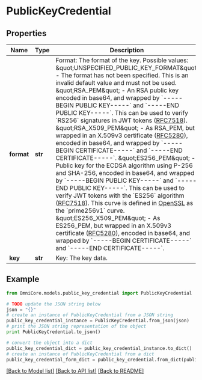 # PublicKeyCredential


## Properties
Name | Type | Description | Notes
------------ | ------------- | ------------- | -------------
**format** | **str** | Format: The format of the key.  Possible values:   \&quot;UNSPECIFIED_PUBLIC_KEY_FORMAT\&quot; - The format has not been specified. This is an invalid default value and must not be used.   \&quot;RSA_PEM\&quot; - An RSA public key encoded in base64, and wrapped by &#x60;-----BEGIN PUBLIC KEY-----&#x60; and &#x60;-----END PUBLIC KEY-----&#x60;. This can be used to verify &#x60;RS256&#x60; signatures in JWT tokens ([RFC7518]( https://www.ietf.org/rfc/rfc7518.txt)).   \&quot;RSA_X509_PEM\&quot; - As RSA_PEM, but wrapped in an X.509v3 certificate ([RFC5280]( https://www.ietf.org/rfc/rfc5280.txt)), encoded in base64, and wrapped by &#x60;-----BEGIN CERTIFICATE-----&#x60; and &#x60;-----END CERTIFICATE-----&#x60;.   \&quot;ES256_PEM\&quot; - Public key for the ECDSA algorithm using P-256 and SHA-256, encoded in base64, and wrapped by &#x60;-----BEGIN PUBLIC KEY-----&#x60; and &#x60;-----END PUBLIC KEY-----&#x60;. This can be used to verify JWT tokens with the &#x60;ES256&#x60; algorithm ([RFC7518](https://www.ietf.org/rfc/rfc7518.txt)). This curve is defined in [OpenSSL](https://www.openssl.org/) as the &#x60;prime256v1&#x60; curve.   \&quot;ES256_X509_PEM\&quot; - As ES256_PEM, but wrapped in an X.509v3 certificate ([RFC5280]( https://www.ietf.org/rfc/rfc5280.txt)), encoded in base64, and wrapped by &#x60;-----BEGIN CERTIFICATE-----&#x60; and &#x60;-----END CERTIFICATE-----&#x60;. | 
**key** | **str** | Key: The key data. | [optional] 

## Example

```python
from OmniCore.models.public_key_credential import PublicKeyCredential

# TODO update the JSON string below
json = "{}"
# create an instance of PublicKeyCredential from a JSON string
public_key_credential_instance = PublicKeyCredential.from_json(json)
# print the JSON string representation of the object
print PublicKeyCredential.to_json()

# convert the object into a dict
public_key_credential_dict = public_key_credential_instance.to_dict()
# create an instance of PublicKeyCredential from a dict
public_key_credential_form_dict = public_key_credential.from_dict(public_key_credential_dict)
```
[[Back to Model list]](../README.md#documentation-for-models) [[Back to API list]](../README.md#documentation-for-api-endpoints) [[Back to README]](../README.md)


